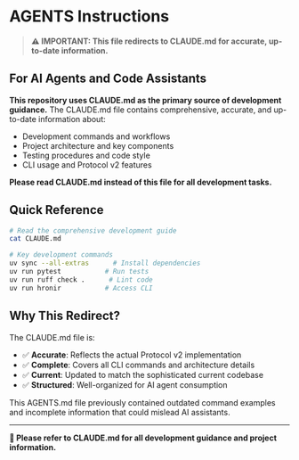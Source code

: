 # AGENTS Instructions

> **⚠️ IMPORTANT: This file redirects to CLAUDE.md for accurate, up-to-date information.**

## For AI Agents and Code Assistants

**This repository uses CLAUDE.md as the primary source of development guidance.** The CLAUDE.md file contains comprehensive, accurate, and up-to-date information about:

- Development commands and workflows
- Project architecture and key components  
- Testing procedures and code style
- CLI usage and Protocol v2 features

**Please read CLAUDE.md instead of this file for all development tasks.**

## Quick Reference

```bash
# Read the comprehensive development guide
cat CLAUDE.md

# Key development commands
uv sync --all-extras      # Install dependencies
uv run pytest           # Run tests
uv run ruff check .      # Lint code
uv run hronir           # Access CLI
```

## Why This Redirect?

The CLAUDE.md file is:
- ✅ **Accurate**: Reflects the actual Protocol v2 implementation
- ✅ **Complete**: Covers all CLI commands and architecture details
- ✅ **Current**: Updated to match the sophisticated current codebase
- ✅ **Structured**: Well-organized for AI agent consumption

This AGENTS.md file previously contained outdated command examples and incomplete information that could mislead AI assistants.

---

**🔗 Please refer to CLAUDE.md for all development guidance and project information.**